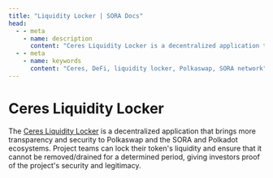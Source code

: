 ```yaml
---
title: "Liquidity Locker | SORA Docs"
head:
  - - meta
    - name: description
      content: "Ceres Liquidity Locker is a decentralized application that brings more transparency and security to the Dotsama ecosystem."
  - - meta
    - name: keywords
      content: "Ceres, DeFi, liquidity locker, Polkaswap, SORA network"
---
```


# Ceres Liquidity Locker

The [Ceres Liquidity Locker](https://dapps.cerestoken.io/liquidity_locker) is a decentralized application that brings more transparency and security to Polkaswap and the SORA and Polkadot ecosystems.
Project teams can lock their token's liquidity and ensure that it cannot be removed/drained for a determined period, giving investors proof of the project's security and legitimacy.
